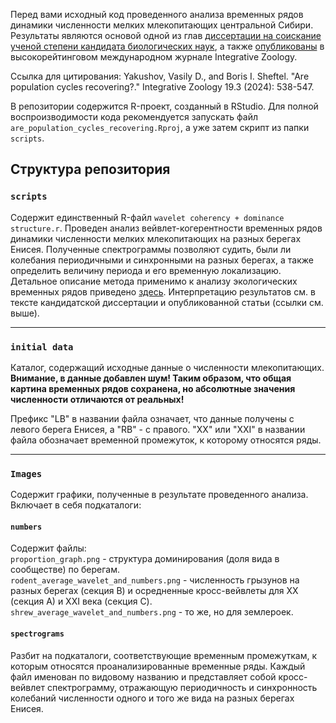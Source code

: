 Перед вами исходный код проведенного анализа временных рядов динамики численности
мелких млекопитающих центральной Сибири. Результаты являются основой одной из глав
[диссертации на соискание ученой степени кандидата биологических наук](<https://sev-in.ru/sites/default/files/2024-12/%D0%AF%D0%BA%D1%83%D1%88%D0%BE%D0%B2_%D0%B4%D0%B8%D1%81%D1%81%D0%B5%D1%80%D1%82%D0%B0%D1%86%D0%B8%D1%8F_6.12.pdf>),
а также [опубликованы](https://onlinelibrary.wiley.com/doi/10.1111/1749-4877.12770) в высокорейтинговом международном журнале Integrative Zoology. <br />

Ссылка для цитирования: Yakushov, Vasily D., and Boris I. Sheftel. "Are population cycles recovering?." Integrative Zoology 19.3 (2024): 538-547. <br />

В репозитории содержится R-проект, созданный в RStudio. Для полной воспроизводимости кода рекомендуется запускать файл `are_population_cycles_recovering.Rproj`, а уже затем скрипт из папки `scripts`. <br />

## Структура репозитория

### `scripts`

Содержит единственный R-файл `wavelet coherency + dominance structure.r`. Проведен анализ вейвлет-когерентности временных рядов динамики численности мелких млекопитающих на разных берегах Енисея. Полученные спектрограммы позволяют судить, были ли колебания периодичными и синхронными на разных берегах, а также определить величину периода и его временную локализацию. Детальное описание метода применимо к анализу экологических временных рядов приведено [здесь](https://www.researchgate.net/publication/5529059_Wavelet_analysis_of_ecological_time_series). Интерпретацию результатов см. в тексте кандидатской диссертации и опубликованной статьи (ссылки см. выше).

---
### `initial data`
Каталог, содержащий исходные данные о численности млекопитающих. <br />
**Внимание, в данные добавлен шум! Таким образом, что общая картина временных рядов сохранена,
но абсолютные значения численности отличаются от реальных!** <br />

Префикс "LB" в названии файла означает, что данные получены с левого берега Енисея, а "RB" - с правого.
"XX" или "XXI" в названии файла обозначает временной промежуток, к которому относятся ряды.

---

### `Images`

Содержит графики, полученные в результате проведенного анализа.
Включает в себя подкаталоги: 
#### `numbers` 
Содержит файлы: <br /> 
`proportion_graph.png` - структура доминирования (доля вида в сообществе) по берегам. 
<br /> 
`rodent_average_wavelet_and_numbers.png` - численность грызунов на разных берегах (секция B)
и осредненные кросс-вейвлеты для XX (секция A) и XXI века (секция C). <br /> 
`shrew_average_wavelet_and_numbers.png` - то же, но для землероек. 
#### `spectrograms` 
Разбит на подкаталоги, соответствующие временным промежуткам, 
к которым относятся проанализированные временные ряды. 
Каждый файл именован по видовому названию и представляет собой кросс-вейвлет спектрограмму,
отражающую периодичность и синхронность колебаний численности одного и того же вида на разных 
берегах Енисея.
